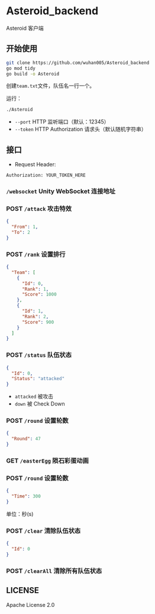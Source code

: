 # Asteroid_backend
Asteroid 客户端

## 开始使用
```bash
git clone https://github.com/wuhan005/Asteroid_backend
go mod tidy
go build -o Asteroid
```

创建`team.txt`文件，队伍名一行一个。

运行：
```bash
./Asteroid
```
* `--port` HTTP 监听端口（默认：12345）
* `--token` HTTP Authorization 请求头（默认随机字符串）

## 接口

* Request Header:
```
Authorization: YOUR_TOKEN_HERE
```

### `/websocket` Unity WebSocket 连接地址


### POST `/attack` 攻击特效
```json
{
  "From": 1,
  "To": 2
}
```
### POST `/rank` 设置排行
```json
{
  "Team": [
    {
      "Id": 0,
      "Rank": 1,
      "Score": 1000
    },
    {
      "Id": 1,
      "Rank": 2,
      "Score": 900
    }
  ]
}
```
### POST `/status` 队伍状态
```json
{
  "Id": 0,
  "Status": "attacked"
}
```
* `attacked` 被攻击
* `down` 被 Check Down

### POST `/round` 设置轮数
```json
{
  "Round": 47
}
```

### GET `/easterEgg` 陨石彩蛋动画

### POST `/round` 设置轮数
```json
{
  "Time": 300
}
```
单位：秒(s)

### POST `/clear` 清除队伍状态
```json
{
  "Id": 0
}
```

### POST `/clearAll` 清除所有队伍状态

## LICENSE
Apache License 2.0